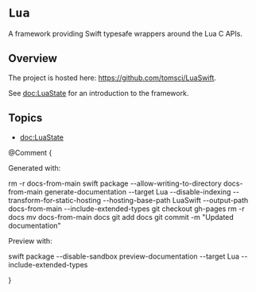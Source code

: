 # ``Lua``

A framework providing Swift typesafe wrappers around the Lua C APIs.

## Overview

The project is hosted here: <https://github.com/tomsci/LuaSwift>.

See <doc:LuaState> for an introduction to the framework.


## Topics

- <doc:LuaState>


@Comment {

Generated with:

rm -r docs-from-main
swift package --allow-writing-to-directory docs-from-main generate-documentation --target Lua --disable-indexing --transform-for-static-hosting --hosting-base-path LuaSwift --output-path docs-from-main --include-extended-types
git checkout gh-pages
rm -r docs
mv docs-from-main docs
git add docs
git commit -m "Updated documentation"


Preview with:

swift package --disable-sandbox preview-documentation --target Lua --include-extended-types

}
